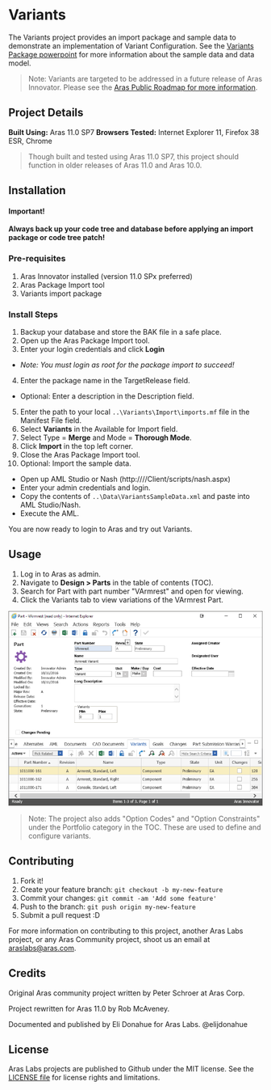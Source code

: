 # Variants

The Variants project provides an import package and sample data to demonstrate an implementation of Variant Configuration. See the [Variants Package powerpoint](./Data/VariantsPackage.pptx) for more information about the sample data and data model.

> Note: Variants are targeted to be addressed in a future release of Aras Innovator. Please see the [Aras Public Roadmap for more information](http://www.aras.com/plm-roadmap/?keyword=IR-033578).

## Project Details

**Built Using:** Aras 11.0 SP7
**Browsers Tested:** Internet Explorer 11, Firefox 38 ESR, Chrome

> Though built and tested using Aras 11.0 SP7, this project should function in older releases of Aras 11.0 and Aras 10.0.

## Installation

#### Important!
**Always back up your code tree and database before applying an import package or code tree patch!**

### Pre-requisites

1. Aras Innovator installed (version 11.0 SPx preferred)
2. Aras Package Import tool
3. Variants import package

### Install Steps

1. Backup your database and store the BAK file in a safe place.
2. Open up the Aras Package Import tool.
3. Enter your login credentials and click **Login**
  * _Note: You must login as root for the package import to succeed!_
4. Enter the package name in the TargetRelease field.
  * Optional: Enter a description in the Description field.
5. Enter the path to your local `..\Variants\Import\imports.mf` file in the Manifest File field.
6. Select **Variants** in the Available for Import field.
7. Select Type = **Merge** and Mode = **Thorough Mode**.
8. Click **Import** in the top left corner.
9. Close the Aras Package Import tool.
10. Optional: Import the sample data.
  * Open up AML Studio or Nash (http://<server name>/<web alias>/Client/scripts/nash.aspx)
  * Enter your admin credentials and login.
  * Copy the contents of `..\Data\VariantsSampleData.xml` and paste into AML Studio/Nash.
  * Execute the AML.

You are now ready to login to Aras and try out Variants.

## Usage

1. Log in to Aras as admin.
2. Navigate to **Design > Parts** in the table of contents (TOC).
3. Search for Part with part number "VArmrest" and open for viewing.
4. Click the Variants tab to view variations of the VArmrest Part.

![VArmrest Variations](./Screenshots/screenshot1.PNG)

> Note: The project also adds "Option Codes" and "Option Constraints" under the Portfolio category in the TOC. These are used to define and configure variants.

## Contributing

1. Fork it!
2. Create your feature branch: `git checkout -b my-new-feature`
3. Commit your changes: `git commit -am 'Add some feature'`
4. Push to the branch: `git push origin my-new-feature`
5. Submit a pull request :D

For more information on contributing to this project, another Aras Labs project, or any Aras Community project, shoot us an email at araslabs@aras.com.

## Credits

Original Aras community project written by Peter Schroer at Aras Corp.

Project rewritten for Aras 11.0 by Rob McAveney.

Documented and published by Eli Donahue for Aras Labs. @elijdonahue

## License

Aras Labs projects are published to Github under the MIT license. See the [LICENSE file](./LICENSE.md) for license rights and limitations.
